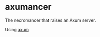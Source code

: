 # axumancer
The necromancer that raises an Axum server.

Using [axum](https://github.com/tokio-rs/axum)